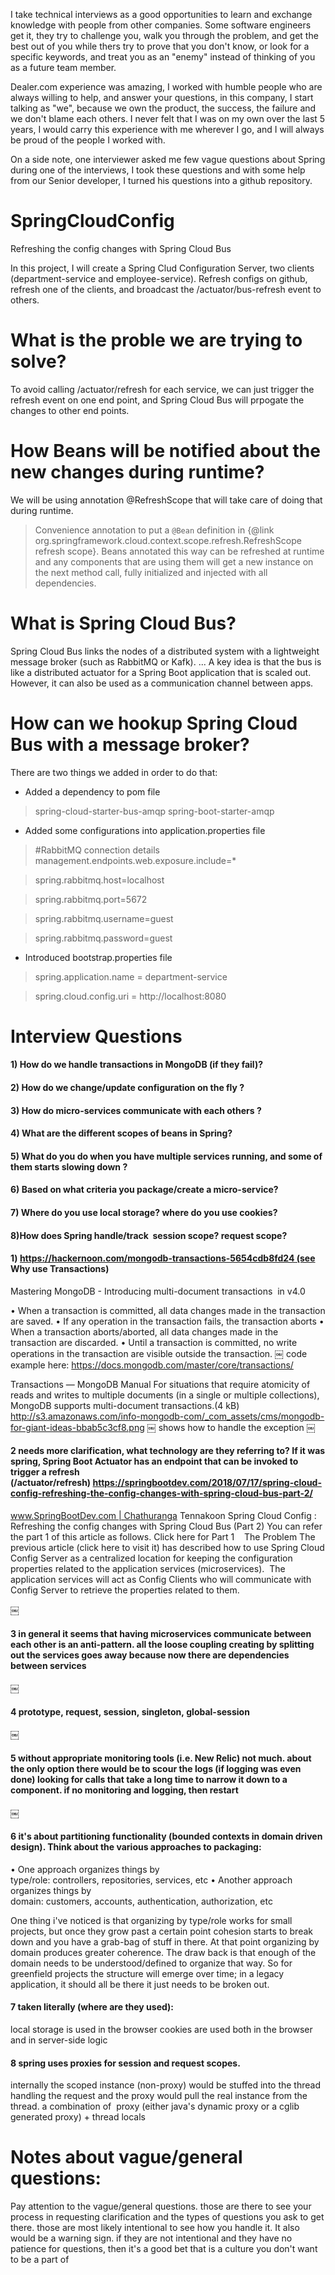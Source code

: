 I take technical interviews as a good opportunities to learn and exchange knowledge with people from other companies. Some software engineers get it, they try to challenge you, walk you through the problem, and get the best out of you while thers try to prove that you don't know, or look for a specific keywords, and treat you as an "enemy" instead of thinking of you as a future team member. 

Dealer.com experience was amazing, I worked with humble people who are always willing to help, and answer your questions, in this company, I start talking as "we", because we own the product, the success, the failure and we don't blame each others. I never felt that I was on my own over the last 5 years, I would carry this experience with me wherever I go, and I will always be proud of the people I worked with.

On a side note, one interviewer asked me few vague questions about Spring during one of the interviews, I took these questions and with some help from our Senior developer, I turned his questions into a github repository. 

# SpringCloudConfig
Refreshing the config changes with Spring Cloud Bus

In this project, I will create a Spring Clud Configuration Server, two clients (department-service and employee-service). 
Refresh configs on github, refresh one of the clients, and broadcast the /actuator/bus-refresh event to others. 

# What is the proble we are trying to solve?
To avoid calling /actuator/refresh for each service, we can just trigger the refresh event on one end point, and Spring Cloud Bus will prpogate the changes to other end points.

# How Beans will be notified about the new changes during runtime?
We will be using annotation @RefreshScope that will take care of doing that during runtime.

  >Convenience annotation to put a <code>@Bean</code> definition in
  >{@link org.springframework.cloud.context.scope.refresh.RefreshScope refresh scope}.
  >Beans annotated this way can be refreshed at runtime and any components that are using
  >them will get a new instance on the next method call, fully initialized and injected
  >with all dependencies.

# What is Spring Cloud Bus?
Spring Cloud Bus links the nodes of a distributed system with a lightweight message broker (such as RabbitMQ or Kafk). ... A key idea is that the bus is like a distributed actuator for a Spring Boot application that is scaled out. However, it can also be used as a communication channel between apps.

# How can we hookup Spring Cloud Bus with a message broker?
There are two things we added in order to do that:
  * Added a dependency to pom file
  
  > spring-cloud-starter-bus-amqp
  > spring-boot-starter-amqp
  
  * Added some configurations into application.properties file 
  
   > #RabbitMQ connection details
   > management.endpoints.web.exposure.include=*
   
   > spring.rabbitmq.host=localhost
   
   > spring.rabbitmq.port=5672
   
   > spring.rabbitmq.username=guest
   
   > spring.rabbitmq.password=guest
   

 * Introduced bootstrap.properties file
 
  > spring.application.name = department-service
  
  > spring.cloud.config.uri = http://localhost:8080
  
  
  
 # Interview Questions  
  
 #### 1) How do we handle transactions in MongoDB (if they fail)? 
 #### 2) How do we change/update configuration on the fly ? 
 #### 3) How do micro-services communicate with each others ? 
 #### 4) What are the different scopes of beans in Spring? 
 #### 5) What do you do when you have multiple services running, and some of them starts slowing down ?
 #### 6) Based on what criteria you package/create a micro-service? 
 #### 7) Where do you use local storage? where do you use cookies? 
 #### 8)How does Spring handle/track  session scope? request scope?


 #### 1) https://hackernoon.com/mongodb-transactions-5654cdb8fd24 (see Why use Transactions)

Mastering MongoDB - Introducing multi-document transactions  in v4.0

• When a transaction is committed, all data changes made in the transaction are saved.
• If any operation in the transaction fails, the transaction aborts
• When a transaction aborts/aborted, all data changes made in the transaction are discarded.
• Until a transaction is committed, no write operations in the transaction are visible outside the transaction.
￼
code example here: https://docs.mongodb.com/master/core/transactions/


Transactions — MongoDB Manual
For situations that require atomicity of reads and writes to multiple documents (in a single or multiple collections), MongoDB supports multi-document transactions.(4 kB)
http://s3.amazonaws.com/info-mongodb-com/_com_assets/cms/mongodb-for-giant-ideas-bbab5c3cf8.png
￼
shows how to handle the exception
￼
 #### 2 needs more clarification, what technology are they referring to? If it was spring, Spring Boot Actuator has an endpoint that can be invoked to trigger a refresh (/actuator/refresh) https://springbootdev.com/2018/07/17/spring-cloud-config-refreshing-the-config-changes-with-spring-cloud-bus-part-2/


www.SpringBootDev.com | Chathuranga Tennakoon
Spring Cloud Config : Refreshing the config changes with Spring Cloud Bus (Part 2)
You can refer the part 1 of this article as follows.
Click here for Part 1 
 
The Problem
The previous article (click here to visit it) has described how to use Spring Cloud Config Server as a centralized location for keeping the configuration properties related to the application services (microservices).  The application services will act as Config Clients who will communicate with Config Server to retrieve the properties related to them.

￼
####  3 in general it seems that having microservices communicate between each other is an anti-pattern. all the loose coupling creating by splitting out the services goes away because now there are dependencies between services
￼
#### 4 prototype, request, session, singleton, global-session
￼
#### 5 without appropriate monitoring tools (i.e. New Relic) not much. about the only option there would be to scour the logs (if logging was even done) looking for calls that take a long time to narrow it down to a component. if no monitoring and logging, then restart 
￼
####  6 it's about partitioning functionality (bounded contexts in domain driven design). Think about the various approaches to packaging:
• One approach organizes things by type/role: controllers, repositories, services, etc
• Another approach organizes things by domain: customers, accounts, authentication, authorization, etc

One thing i've noticed is that organizing by type/role works for small projects, but once they grow past a certain point cohesion starts to break down and you have a grab-bag of stuff in there.
At that point organizing by domain produces greater coherence. The draw back is that enough of the domain needs to be understood/defined to organize that way. So for greenfield projects the structure will emerge over time; in a legacy application, it should all be there it just needs to be broken out.

####  7 taken literally (where are they used):
 local storage is used in the browser
  cookies are used both in the browser and in server-side logic

####  8 spring uses proxies for session and request scopes. 
internally the scoped instance (non-proxy) would be stuffed into the thread handling the request and the proxy would pull the real instance from the thread. a combination of  proxy (either java's dynamic proxy or a cglib generated proxy) + thread locals


# Notes about vague/general questions:

Pay attention to the vague/general questions. those are there to see your process in requesting clarification and the types of questions you ask to get there. those are most likely intentional to see how you handle it.
It also would be a warning sign. if they are not intentional and they have no patience for questions, then it's a good bet that is a culture you don't want to be a part of
